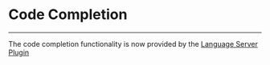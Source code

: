 # Code Completion
---

The code completion functionality is now provided by the [Language Server Plugin][1]

 [1]: /plugins/lsp
 
